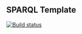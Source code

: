 ## SPARQL Template

[![Build status](https://travis-ci.org/gushakov/sparql-template.svg?branch=master)](https://travis-ci.org/gushakov/sparql-template)